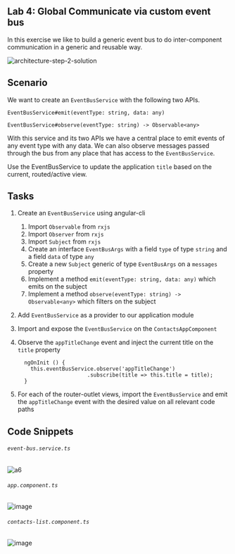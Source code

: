 ## Lab 4: Global Communicate via custom event bus

In this exercise we like to build a generic event bus to do inter-component communication in a generic and reusable way.

![architecture-step-2-solution](https://cloud.githubusercontent.com/assets/210413/17643463/96900852-6130-11e6-8e1f-7e116b99f9c8.png)

## Scenario

We want to create an `EventBusService` with the following two APIs.

`EventBusService#emit(eventType: string, data: any)`

`EventBusService#observe(eventType: string) -> Observable<any>`

With this service and its two APIs we have a central place to emit events of any event type with any data. We can also observe messages passed through the bus from any place that has access to the `EventBusService`.

Use the EventBusService to update the application `title` based on the current, routed/active view.
## Tasks

1. Create an `EventBusService` using angular-cli
	1. Import `Observable` from `rxjs`
	2. Import `Observer` from `rxjs`
	3. Import `Subject` from `rxjs`
	4. Create an interface `EventBusArgs` with a field `type` of type `string` and a field `data` of type `any`
	5. Create a new `Subject` generic of type `EventBusArgs` on a `messages` property
	6. Implement a method `emit(eventType: string, data: any)` which emits on the subject
	7. Implement a method `observe(eventType: string) -> Observable<any>` which filters on the subject
	
9. Add `EventBusService` as a provider to our application module
10. Import and expose the `EventBusService` on the `ContactsAppComponent`
11. Observe the `appTitleChange` event and inject the current title on the `title` property
    ```
      ngOnInit () {
        this.eventBusService.observe('appTitleChange')
                          .subscribe(title => this.title = title);
      }
    ```
12. For each of the router-outlet views, import the `EventBusService` and emit the `appTitleChange` event with the desired value on all relevant code paths


## Code Snippets

###### `event-bus.service.ts`

![a6](https://user-images.githubusercontent.com/210413/46903735-9122e680-cf35-11e8-9512-68e0b588462d.jpg)


###### `app.component.ts`

![image](https://user-images.githubusercontent.com/210413/54007889-f3240700-41c8-11e9-8124-f105b2393a4a.png)

###### `contacts-list.component.ts`

![image](https://user-images.githubusercontent.com/210413/54007668-c6bbbb00-41c7-11e9-89b2-44372cddfe13.png)


